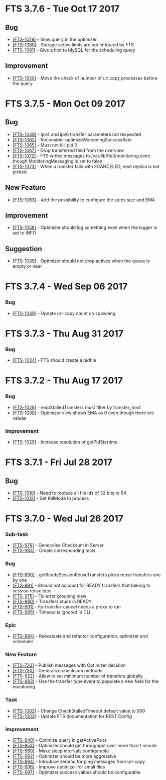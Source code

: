 FTS 3.7.6 - Tue Oct 17 2017
===========================
## Bug
- [[FTS-1079]](https://its.cern.ch/jira/browse/FTS-1079) - Slow query in the optimizer
- [[FTS-1080]](https://its.cern.ch/jira/browse/FTS-1080) - Storage active limits are not enforced by FTS
- [[FTS-1081]](https://its.cern.ch/jira/browse/FTS-1081) - Give a hint to MySQL for the scheduling query

## Improvement
- [[FTS-1050]](https://its.cern.ch/jira/browse/FTS-1050) - Move the check of number of url copy processes before the query


FTS 3.7.5 - Mon Oct 09 2017
===========================
## Bug
- [[FTS-1048]](https://its.cern.ch/jira/browse/FTS-1048) - ipv4 and ipv6 transfer parameters not respected
- [[FTS-1062]](https://its.cern.ch/jira/browse/FTS-1062) - Reconsider optimizeWorseningSuccessRate
- [[FTS-1065]](https://its.cern.ch/jira/browse/FTS-1065) - Must not kill pid 0
- [[FTS-1067]](https://its.cern.ch/jira/browse/FTS-1067) - Drop transferred field from the overview
- [[FTS-1072]](https://its.cern.ch/jira/browse/FTS-1072) - FTS writes messages to /var/lib/fts3/monitoring even though MonitoringMessaging is set to false
- [[FTS-1073]](https://its.cern.ch/jira/browse/FTS-1073) - When a transfer fails with ECANCELED, next replica is not picked

## New Feature
- [[FTS-1063]](https://its.cern.ch/jira/browse/FTS-1063) - Add the possibility to configure the steps size and EMA

## Improvement
- [[FTS-1058]](https://its.cern.ch/jira/browse/FTS-1058) - Optimizer should log something even when the logger is set to INFO

## Suggestion
- [[FTS-1039]](https://its.cern.ch/jira/browse/FTS-1039) - Optimizer should not drop actives when the queue is empty or near


FTS 3.7.4 - Wed Sep 06 2017
===========================
### Bug
- [[FTS-1049]](https://its.cern.ch/jira/browse/FTS-1049) - Update url-copy count on spawning


FTS 3.7.3 - Thu Aug 31 2017
===========================
### Bug
- [[FTS-1034]](https://its.cern.ch/jira/browse/FTS-1034) - FTS should create a pidfile

FTS 3.7.2 - Thu Aug 17 2017
===========================

### Bug 
- [[FTS-1028]](https://its.cern.ch/jira/browse/FTS-1028) - reapStalledTransfers must filter by transfer\_host                                                                                                                                                                                                                                                                                                                         
- [[FTS-1030]](https://its.cern.ch/jira/browse/FTS-1030) - Optimizer view shows EMA as 0 even though there are values

### Improvement
- [[FTS-1029]](https://its.cern.ch/jira/browse/FTS-1029) - Increase resolution of getPidStartime


FTS 3.7.1 - Fri Jul 28 2017
===========================

## Bug
- [[FTS-1010]](https://its.cern.ch/jira/browse/FTS-1010) - Need to replace all file ids of 32 bits to 64
- [[FTS-1012]](https://its.cern.ch/jira/browse/FTS-1012) - Set KillMode to process


FTS 3.7.0 - Wed Jul 26 2017
===========================

### Sub-task
- [[FTS-979]](https://its.cern.ch/jira/browse/FTS-979) - Generalise Checksum in Server
- [[FTS-984]](https://its.cern.ch/jira/browse/FTS-984) - Create corresponding tests

### Bug
- [[FTS-890]](https://its.cern.ch/jira/browse/FTS-890) - getReadySessionReuseTransfers picks reuse transfers one by one
- [[FTS-891]](https://its.cern.ch/jira/browse/FTS-891) - Should not account for READY transfers that belong to session reuse jobs
- [[FTS-975]](https://its.cern.ch/jira/browse/FTS-975) - Fix error grouping view
- [[FTS-990]](https://its.cern.ch/jira/browse/FTS-990) - Transfers stuck in READY
- [[FTS-991]](https://its.cern.ch/jira/browse/FTS-991) - fts-transfer-cancel needs a proxy to run
- [[FTS-995]](https://its.cern.ch/jira/browse/FTS-995) - Timeout is ignored in CLI

### Epic
- [[FTS-894]](https://its.cern.ch/jira/browse/FTS-894) - Reevaluate and refactor configuration, optimizer and scheduler

### New Feature
- [[FTS-723]](https://its.cern.ch/jira/browse/FTS-723) - Publish messages with Optimizer decision
- [[FTS-750]](https://its.cern.ch/jira/browse/FTS-750) - Generalize checksum methods
- [[FTS-922]](https://its.cern.ch/jira/browse/FTS-922) - Allow to set minimum number of transfers globally
- [[FTS-983]](https://its.cern.ch/jira/browse/FTS-983) - Use the transfer type event to populate a new field for the monitoring

### Task
- [[FTS-1002]](https://its.cern.ch/jira/browse/FTS-1002) - Change CheckStalledTimeout default value to 900
- [[FTS-1003]](https://its.cern.ch/jira/browse/FTS-1003) - Update FTS documentation for REST Config

### Improvement
- [[FTS-940]](https://its.cern.ch/jira/browse/FTS-940) - Optimize query in getActivePairs
- [[FTS-953]](https://its.cern.ch/jira/browse/FTS-953) - Optimizer should get throughput over more than 1 minute
- [[FTS-960]](https://its.cern.ch/jira/browse/FTS-960) - Make sleep intervals configurable
- [[FTS-992]](https://its.cern.ch/jira/browse/FTS-992) - Optimizer should be more aggressive
- [[FTS-994]](https://its.cern.ch/jira/browse/FTS-994) - Introduce zeromq for ping messages from url-copy
- [[FTS-996]](https://its.cern.ch/jira/browse/FTS-996) - Improve optimizer for small files
- [[FTS-997]](https://its.cern.ch/jira/browse/FTS-997) - Optimizer success values should be configurable

